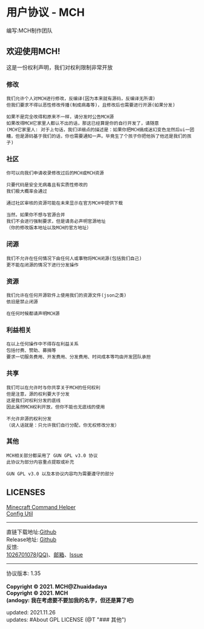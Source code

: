 # 用户协议 - MCH
编写:MCH制作团队<br>

## 欢迎使用MCH!
这是一份权利声明，我们对权利限制非常开放

### 修改
```
我们允许个人对MCH进行修改，反编译(因为本来就有源码，反编译无所谓)
但我们要求不得以恶性修改传播(制成病毒等)，且修改后也需要进行开源(如果分发)

如果不是完全改得和原来不一样，请分发时公告MCH源
如果改得MCH它家里人都认不出的话，那这已经算是你的自行开发了，请随意
(MCH它家里人: 对于上句话，我们详细点的描述是：如果你把MCH搞成迷幻变色龙然后ui一团糟，但是源码基于我们的话，你也需要通知一声。毕竟生了个孩子你把他拆了他还是我们的孩子)
```

### 社区
```
你可以向我们申请收录修改过后的MCH或MCH资源

只要代码是安全无病毒且有实质性修改的
我们极大概率会通过

通过社区审核的资源可能在未来显示在官方MCH中提供下载

当然，如果你不想与官源合并
我们不会进行强制要求，但是请务必声明官源地址
（你的修改版本地址以及MCH的官方地址）
```

### 闭源
```
我们不允许在任何情况下由任何人或事物将MCH闭源(包括我们自己)
更不能在闭源的情况下进行分发操作
```

### 资源
```
我们允许在任何开源软件上使用我们的资源文件(json之类)
依旧是禁止闭源

在任何时候都请声明MCH源
```

### 利益相关
```
在以上任何操作中不得存在利益关系
包括付费、赞助、募捐等
要求一切服务费用、开发费用、分发费用、时间成本等均由开发团队承担
```

### 共享
```
我们可以在允许时与你共享关于MCH的任何权利
但是注意，源的权利要大于分发
这是我们对权利分发的底线
因此虽然MCH权利开放，但你不能也无底线的使用

不允许非源的权利分发
（说人话就是：只允许我们自行分配，你无权修改分发）
```

### 其他
```
MCH相关部分都采用了 GUN GPL v3.0 协议
此协议为部分内容重点提取或补充

GUN GPL v3.0 以及本协议内容均为需要遵守的部分
```

## LICENSES
[Minecraft Command Helper](https://github.com/zhuaidadaya/MCH/blob/main/LICENSE)</br>
[Config Util](https://github.com/zhuaidadaya/ConfigUtil/blob/main/LICENSE)

<hr>

直链下载地址:[Github](https://raw.githubusercontent.com/andogy/MCH/main/Public/MCH.jar)<br>
Release地址: [Github](https://github.com/zhuaidadaya/MCH/releases)<br>
反馈:<br>
[1026701078(QQ)](https://jq.qq.com/?_wv=1027&amp;k=xBFSpkKr)、[邮箱](mailto:1501917367@qq.com)、[Issue](https://github.com/zhuaidadaya/MCH/issues)
<hr>
协议版本: 1.35<br>
<br>
<b>
Copyright © 2021. MCH@Zhuaidadaya<br>
Copyright © 2021. MCH<br>
(andogy: 我在考虑要不要加我的名字，但还是算了吧)
</b>

updated: 2021.11.26 <br>
updates: #About GPL LICENSE (@T "### 其他")
